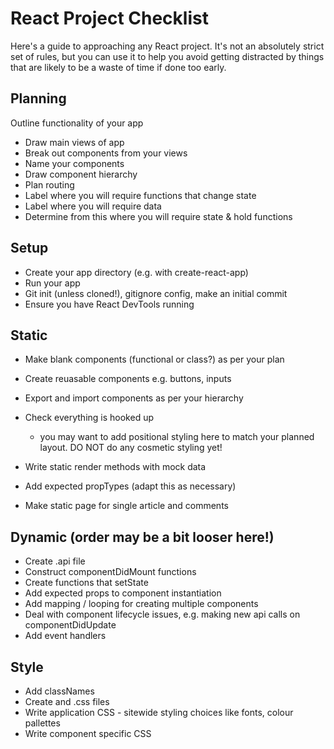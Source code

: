 # React Project Checklist

Here's a guide to approaching any React project. It's not an absolutely strict set of rules, but you can use it to help you avoid getting distracted by things that are likely to be a waste of time if done too early.

## Planning

Outline functionality of your app

- Draw main views of app
- Break out components from your views
- Name your components
- Draw component hierarchy
- Plan routing
- Label where you will require functions that change state
- Label where you will require data
- Determine from this where you will require state & hold functions

## Setup

- Create your app directory (e.g. with create-react-app)
- Run your app
- Git init (unless cloned!), gitignore config, make an initial commit
- Ensure you have React DevTools running

## Static

- Make blank components (functional or class?) as per your plan
- Create reuasable components e.g. buttons, inputs
- Export and import components as per your hierarchy
- Check everything is hooked up
  - you may want to add positional styling here to match your planned layout. DO NOT do any cosmetic styling yet!
- Write static render methods with mock data
- Add expected propTypes (adapt this as necessary)

- Make static page for single article and comments

## Dynamic (order may be a bit looser here!)

- Create .api file
- Construct componentDidMount functions
- Create functions that setState
- Add expected props to component instantiation
- Add mapping / looping for creating multiple components
- Deal with component lifecycle issues, e.g. making new api calls on componentDidUpdate
- Add event handlers

## Style

- Add classNames
- Create and .css files
- Write application CSS - sitewide styling choices like fonts, colour pallettes
- Write component specific CSS
